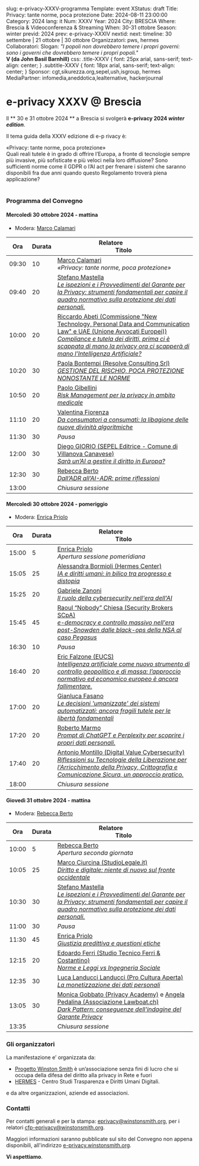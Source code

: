 slug: e-privacy-XXXV-programma
Template: event
XStatus: draft
Title: Privacy: tante norme, poca protezione
Date: 2024-08-11 23:00:00
Category: 2024
lang: it
Num: XXXV
Year: 2024
City: BRESCIA
Where: Brescia & Videoconferenza & Streaming
When: 30-31 ottobre
Season: winter
previd: 2024
prev: e-privacy-XXXIV
nextid:
next:
timeline: 30 settembre | 21 ottobre | 30 ottobre
Organizzatori: pws, hermes
Collaboratori: 
Slogan: <i>"I popoli non dovrebbero temere i propri governi: sono i governi che dovrebbero temere i propri popoli."</i><br/><b>V (da John Basil Barnhill)</b>
css: .title-XXXV { font: 25px arial, sans-serif; text-align: center; }   .subtitle-XXXV { font: 18px arial, sans-serif; text-align: center; }
Sponsor: cgt,sikurezza.org,sepel,ush,isgroup, hermes
MediaPartner: infomedia,aneddotica,lealternative, hackerjournal

e-privacy XXXV @ Brescia
===============================

Il ** 30 e 31 ottobre 2024 **  a Brescia  si svolgerà **e-privacy 2024
_winter edition_**.

Il tema guida della XXXV edizione di e-p rivacy è:

<div class="title-XXXV">«Privacy: tante norme, poca protezione»</div>

<div class="subtitle-XXXV">Quali reali tutele è in grado di offrire l’Europa, a fronte di tecnologie sempre più invasive, più sofisticate e più veloci nella loro diffusione? Sono sufficienti norme come il GDPR o l’AI act per frenare i sistemi che saranno disponibili fra due anni quando questo Regolamento troverà piena applicazione?</div>

<br/>

<!-- b class="avviso">Attenzione:</b> Questa edizione di e-privacy è a numero chiuso. La lista d'attesa è chiusa; chi della lista rientrerà nei posti disponibili sarà avvisato</a -->

### <a name="programma"></a>Programma del Convegno


#### <a name="vep"></a>Mercoledì 30 ottobre 2024 - mattina


<!-- iframe width="560" height="315" src="https://www.youtube.com/embed/mBLCve2YHas" title="YouTube video player" frameborder="0" allow="accelerometer; autoplay; clipboard-write; encrypted-media; gyroscope; picture-in-picture; web-share" allowfullscreen></iframe -->



* Modera: <a href="/e-privacy-XXXV-relatori.html#marcoc">Marco Calamari </a>

**Ora** | Durata | **Relatore**&nbsp;&nbsp;&nbsp;&nbsp;&nbsp;&nbsp;&nbsp;&nbsp;&nbsp;&nbsp;&nbsp;&nbsp;&nbsp;&nbsp;&nbsp;&nbsp; <br/> **Titolo**
------- | --- | ------- 
09:30|10|<span class='talk'><a href="/e-privacy-XXXV-relatori.html#marcoc">Marco Calamari </a><br/><em>«Privacy: tante norme, poca protezione»</em></span>
09:40|20|<span class='talk'><a href="/e-privacy-XXXV-relatori.html#mastella">Stefano Mastella </a><br/><em><a name='1m01'></a><a href="/e-privacy-XXXV-interventi.html#mastella">Le ispezioni e i Provvedimenti del Garante per la Privacy: strumenti fondamentali per capire il quadro normativo sulla protezione dei dati personali.</a></em></span>
10:00|20|<span class='talk'><a href="/e-privacy-XXXV-relatori.html#abeti">Riccardo Abeti (Commissione "New Technology, Personal Data and Communication Law"  e UAE (Unione Avvocati Europei))</a><br/><em><a name='1m02'></a><a href="/e-privacy-XXXV-interventi.html#abeti">Compliance e tutela dei diritti, prima ci è scappata di mano la privacy ora ci scapperà di mano l’Intelligenza Artificiale?</a></em></span>
10:20|30|<span class='talk'><a href="/e-privacy-XXXV-relatori.html#bontempi">Paola Bontempi (Resolve Consulting Srl)</a><br/><em><a name='1m03'></a><a href="/e-privacy-XXXV-interventi.html#bontempi">GESTIONE DEL RISCHIO, POCA PROTEZIONE NONOSTANTE LE NORME</a></em></span>
10:50|20|<span class='talk'><a href="/e-privacy-XXXV-relatori.html#gibellini">Paolo Gibellini </a><br/><em><a name='1m04'></a><a href="/e-privacy-XXXV-interventi.html#gibellini">Risk Management per la privacy in ambito medicale</a></em></span>
11:10|20|<span class='talk'><a href="/e-privacy-XXXV-relatori.html#fiorenza">Valentina Fiorenza </a><br/><em><a name='1m05'></a><a href="/e-privacy-XXXV-interventi.html#fiorenza">Da consumatori a consumati: la libagione delle nuove divinità algoritmiche</a></em></span>
11:30|30|<span class='talk'><em>Pausa</em></span>
12:00|30|<span class='talk'><a href="/e-privacy-XXXV-relatori.html#giorio">Diego GIORIO (SEPEL Editrice - Comune di Villanova Canavese)</a><br/><em><a name='1m06'></a><a href="/e-privacy-XXXV-interventi.html#giorio">Sarà un’AI a gestire il diritto in Europa?</a></em></span>
12:30|30|<span class='talk'><a href="/e-privacy-XXXV-relatori.html#berto">Rebecca Berto </a><br/><em><a name='1m07'></a><a href="/e-privacy-XXXV-interventi.html#berto">Dall’ADR all’AI-ADR: prime riflessioni</a></em></span>
13:00||<span class='talk'><em>Chiusura sessione</em></span>

#### <a name="vep"></a>Mercoledì 30 ottobre 2024 - pomeriggio

<!-- iframe width="560" height="315" src="https://www.youtube.com/embed/EJse8vqbkEc" title="YouTube video player" frameborder="0" allow="accelerometer; autoplay; clipboard-write; encrypted-media; gyroscope; picture-in-picture; web-share" allowfullscreen></iframe -->


* Modera: <a href="/e-privacy-XXXV-relatori.html#priolo">Enrica Priolo </a>

**Ora** | Durata | **Relatore**&nbsp;&nbsp;&nbsp;&nbsp;&nbsp;&nbsp;&nbsp;&nbsp;&nbsp;&nbsp;&nbsp;&nbsp;&nbsp;&nbsp;&nbsp;&nbsp; <br/> **Titolo**
------- | --- | ------- 
15:00|5|<span class='talk'><a href="/e-privacy-XXXV-relatori.html#priolo">Enrica Priolo </a><br/><em>Apertura sessione pomeridiana</em></span>
15:05|25|<span class='talk'><a href="/e-privacy-XXXV-relatori.html#bormioli">Alessandra Bormioli (Hermes Center)</a><br/><em><a name='1p01'></a><a href="/e-privacy-XXXV-interventi.html#bormioli">IA e diritti umani: in bilico tra progresso e distopia</a></em></span>
15:25|20|<span class='talk'><a href="/e-privacy-XXXV-relatori.html#zanoni">Gabriele Zanoni </a><br/><em><a name='1p02'></a><a href="/e-privacy-XXXV-interventi.html#zanoni">Il ruolo della cybersecurity nell'era dell'AI</a></em></span>
15:45|45|<span class='talk'><a href="/e-privacy-XXXV-relatori.html#chiesa">Raoul “Nobody” Chiesa (Security Brokers SCpA)</a><br/><em><a name='1p03'></a><a href="/e-privacy-XXXV-interventi.html#chiesa">e-democracy e controllo massivo nell'era post-Snowden dalle black-ops della NSA al caso Pegasus</a></em></span>
16:30|10|<span class='talk'><em>Pausa</em></span>
16:40|20|<span class='talk'><a href="/e-privacy-XXXV-relatori.html#falzone">Eric Falzone (EUCS)</a><br/><em><a name='1p04'></a><a href="/e-privacy-XXXV-interventi.html#falzone">Intelligenza artificiale come nuovo strumento di controllo geopolitico e di massa: l’approccio normativo ed economico europeo è ancora fallimentare.</a></em></span>
17:00|20|<span class='talk'><a href="/e-privacy-XXXV-relatori.html#fasano">Gianluca Fasano </a><br/><em><a name='1p05'></a><a href="/e-privacy-XXXV-interventi.html#fasano">Le decisioni 'umanizzate' dei sistemi automatizzati: ancora fragili tutele per le libertà fondamentali</a></em></span>
17:20|20|<span class='talk'><a href="/e-privacy-XXXV-relatori.html#marmo">Roberto Marmo </a><br/><em><a name='1p06'></a><a href="/e-privacy-XXXV-interventi.html#marmo">Prompt di ChatGPT e Perplexity per scoprire i propri dati personali.</a></em></span>
17:40|20|<span class='talk'><a href="/e-privacy-XXXV-relatori.html#montillo">Antonio Montillo (Digital Value Cybersecurity)</a><br/><em><a name='1p07'></a><a href="/e-privacy-XXXV-interventi.html#montillo">Riflessioni su Tecnologie della Liberazione per l'Arricchimento della Privacy, Crittografia e Comunicazione Sicura, un approccio pratico.</a></em></span>
18:00||<span class='talk'><em>Chiusura sessione</em></span>

#### <a name="sam"></a>Giovedì 31 ottobre 2024 - mattina

<!-- iframe width="560" height="315" src="https://www.youtube.com/embed/m58flx5d1qI" title="YouTube video player" frameborder="0" allow="accelerometer; autoplay; clipboard-write; encrypted-media; gyroscope; picture-in-picture; web-share" allowfullscreen></iframe -->

* Modera: <a href="/e-privacy-XXXV-relatori.html#berto">Rebecca Berto </a>

 **Ora** | Durata | **Relatore**&nbsp;&nbsp;&nbsp;&nbsp;&nbsp;&nbsp;&nbsp;&nbsp;&nbsp;&nbsp;&nbsp;&nbsp;&nbsp;&nbsp;&nbsp;&nbsp; <br/> **Titolo** 
------- | --- | ------- 
10:00|5|<span class='talk'><a href="/e-privacy-XXXV-relatori.html#berto">Rebecca Berto </a><br/><em>Apertura seconda giornata</em></span>
10:05|25|<span class='talk'><a href="/e-privacy-XXXV-relatori.html#ciurcina">Marco Ciurcina (StudioLegale.it)</a><br/><em><a name='2m01'></a><a href="/e-privacy-XXXV-interventi.html#ciurcina">Diritto e digitale: niente di nuovo sul fronte occidentale</a></em></span>
10:30|30|<span class='talk'><a href="/e-privacy-XXXV-relatori.html#mastella">Stefano Mastella </a><br/><em><a name='2m02'></a><a href="/e-privacy-XXXV-interventi.html#mastella">Le ispezioni e i Provvedimenti del Garante per la Privacy: strumenti fondamentali per capire il quadro normativo sulla protezione dei dati personali.</a></em></span>
11:00|30|<span class='talk'><em>Pausa</em></span>
11:30|45|<span class='talk'><a href="/e-privacy-XXXV-relatori.html#priolo">Enrica Priolo </a><br/><em><a name='2m03'></a><a href="/e-privacy-XXXV-interventi.html#priolo">Giustizia predittiva e questioni etiche</a></em></span>
12:15|20|<span class='talk'><a href="/e-privacy-XXXV-relatori.html#ferri">Edoardo Ferri (Studio Tecnico Ferri & Costantino)</a><br/><em><a name='2m04'></a><a href="/e-privacy-XXXV-interventi.html#ferri">Norme e Leggi vs Ingegneria Sociale</a></em></span>
12:35|30|<span class='talk'><a href="/e-privacy-XXXV-relatori.html#landucci">Luca Landucci Landucci (Pro Cultura Aperta)</a><br/><em><a name='2m05'></a><a href="/e-privacy-XXXV-interventi.html#landucci">La monetizzazione dei dati personali</a></em></span>
13:05|30|<span class='talk'><a href="/e-privacy-XXXV-relatori.html#gobbato">Monica Gobbato (Privacy Academy)</a> e <a href="/e-privacy-XXXV-relatori.html#pedalina">Angela Pedalina (Associazione Lawboat.ch)</a><br/><em><a name='2m06'></a><a href="/e-privacy-XXXV-interventi.html#gobbato">Dark Pattern: conseguenze dell'indagine del Garante Privacy</a></em></span>
13:35||<span class='talk'><em>Chiusura sessione</em></span>

### Gli organizzatori

La manifestazione e’ organizzata da:

 - [Progetto Winston Smith](http://pws.winstonsmith.org/) è un’associazione senza fini di lucro che si occupa della difesa del diritto alla privacy in Rete e fuori
 - [HERMES](http://hermescenter.org/) \- Centro Studi Trasparenza e Diritti Umani Digitali.

e da altre organizzazioni, aziende ed associazioni.


### Contatti

Per contatti generali e per la
stampa: [eprivacy@winstonsmith.org](mailto:eprivacy@winstonsmith.org),
per i relatori
[cfp-eprivacy@winstonsmith.org](mailto:cfp-eprivacy@winstonsmith.org).

Maggiori informazioni saranno pubblicate sul sito del Convegno non appena
disponibili, all'indirizzo [e-privacy.winstonsmith.org](http://e-privacy.winstonsmith.org).

**Vi aspettiamo**.
